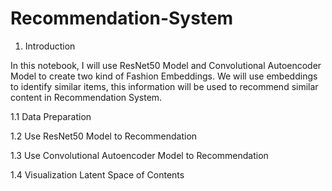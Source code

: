 # Recommendation-System

1. Introduction

In this notebook, I will use ResNet50 Model and Convolutional Autoencoder Model to create two kind of Fashion Embeddings. We will use embeddings to identify similar items, this information will be used to recommend similar content in Recommendation System.

1.1 Data Preparation

1.2 Use ResNet50 Model to Recommendation

1.3 Use Convolutional Autoencoder Model to Recommendation

1.4 Visualization Latent Space of Contents
